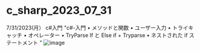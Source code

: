 # c_sharp_2023_07_31
7/31/2023(月）
c#入門
"c#-入門
	• メソッドと関数
	• ユーザー入力
	• トライキャッチ
	• オペレーター
	• TryParse If と Else if + Tryparse
	• ネストされた if ステートメント
"
![image](https://github.com/0Neokun0/c_sharp_2023_07_31/assets/90218986/c3450648-69e8-46a9-a9c0-ece530b6f56c)
